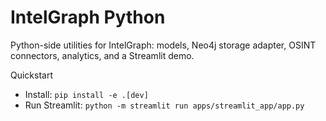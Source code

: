 # IntelGraph Python

Python-side utilities for IntelGraph: models, Neo4j storage adapter, OSINT connectors, analytics, and a Streamlit demo.

Quickstart

- Install: `pip install -e .[dev]`
- Run Streamlit: `python -m streamlit run apps/streamlit_app/app.py`
